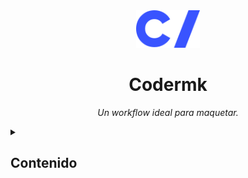<div align='center'>
  <img height="60" src="https://raw.githubusercontent.com/dsaza/codermk/main/code-labs.svg">
  <h1>Codermk</h1>

  <i>Un workflow ideal para maquetar.</i>
</div>

<details>
  <summary>
    <h2>Contenido</h2>
  </summary>
  <ol>
    <li>
      Motor de plantillas
      <ul>
        <li><a href="#qué-es-nunjucks">¿Qué es Nunjucks?</a></li>
        <li><a href="#qué-extensión-de-archivos-utilizar">¿Qué extensión de archivos utilizar?</a></li>
        <li><a href="#qué-extensión-de-visual-studio-code-instalar">¿Qué extensión de Visual Studio Code instalar?</a></li>
        <li><a href="#estructura-de-archivos">Estructura de archivos</a></li>
        <li><a href="#nunjucks-mixins">Nunjucks Mixins</a></li>
      </ul>
    </li>
  </ol>
</details>
